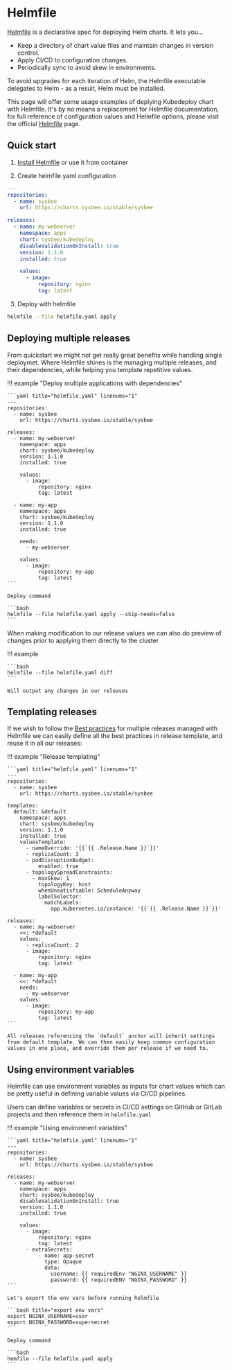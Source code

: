 # Helmfile

[Helmfile](https://helmfile.readthedocs.io/en/latest/) is a declarative spec for deploying Helm charts. It lets you…

- Keep a directory of chart value files and maintain changes in version control.
- Apply CI/CD to configuration changes.
- Periodically sync to avoid skew in environments.

To avoid upgrades for each iteration of Helm, the Helmfile executable delegates to Helm - as a result, Helm must be installed.

This page will offer some usage examples of deplying Kubedeploy chart with Helmfile. It's by no means a replacement for Helmfile documentation, for full reference of configuration values and Helmfile options, please visit the official [Helmfile](https://helmfile.readthedocs.io/en/latest/) page.

## Quick start

1. [Install Helmfile](https://helmfile.readthedocs.io/en/latest/#installation) or use it from container

2. Create helmfile.yaml configuration

```yaml title="helmfile.yaml" linenums="1"
---
repositories:
  - name: sysbee
    url: https://charts.sysbee.io/stable/sysbee

releases:
  - name: my-webserver
    namespace: apps
    chart: sysbee/kubedeploy
    disableValidationOnInstall: true
    version: 1.1.0
    installed: true

    values:
      - image:
          repository: nginx
          tag: latest
```

3. Deploy with helmfile

```bash
helmfile --file helmfile.yaml apply
```

## Deploying multiple releases

From quickstart we might not get really great benefits while handling single deploymet. Where Helmfile shines is the managing multiple releases, and their dependencies, while helping you template repetitive values.


!!! example "Deploy multiple applications with dependencies"

    ```yaml title="helmfile.yaml" linenums="1"
    ---
    repositories:
      - name: sysbee
        url: https://charts.sysbee.io/stable/sysbee

    releases:
      - name: my-webserver
        namespace: apps
        chart: sysbee/kubedeploy
        version: 1.1.0
        installed: true

        values:
          - image:
              repository: nginx
              tag: latest

      - name: my-app
        namespace: apps
        chart: sysbee/kubedeploy
        version: 1.1.0
        installed: true

        needs:
          - my-webserver

        values:
          - image:
              repository: my-app
              tag: latest
    ```

    Deploy command

    ```bash
    helmfile --file helmfile.yaml apply --skip-needs=false
    ```


When making modification to our release values we can also do preview of changes prior to applying them directly to the cluster

!!! example

    ```bash
    helmfile --file helmfile.yaml diff
    ```

    Will output any changes in our releases

## Templating releases

If we wish to follow the [Best practices](../start/best-practices.md) for multiple releases managed with Helmfile we can easily define all the best practices in release template, and reuse it in all our releases:

!!! example "Release templating"

    ```yaml title="helmfile.yaml" linenums="1"
    ---
    repositories:
      - name: sysbee
        url: https://charts.sysbee.io/stable/sysbee

    templates:
      default: &default
        namespace: apps
        chart: sysbee/kubedeploy
        version: 1.1.0
        installed: true
        valuesTemplate:
          - nameOverride: '{{`{{ .Release.Name }}`}}'
          - replicaCount: 3
          - podDisruptionBudget:
              enabled: true
          - topologySpreadConstraints:
            - maxSkew: 1
              topologyKey: host
              whenUnsatisfiable: ScheduleAnyway
              labelSelector:
                matchLabels:
                  app.kubernetes.io/instance: '{{`{{ .Release.Name }}`}}'

    releases:
      - name: my-webserver
        <<: *default
        values:
          - replicaCount: 2
          - image:
              repository: nginx
              tag: latest

      - name: my-app
        <<: *default
        needs:
          - my-webserver
        values:
          - image:
              repository: my-app
              tag: latest
    ```

    All releases referencing the `default` anchor will inherit settings from default template. We can then easily keep common configuration values in one place, and override them per release if we need to.


## Using environment variables

Helmfile can use environment variables as inputs for chart values which can be pretty useful in defining variable values via CI/CD pipelines.

Users can define variables or secrets in CI/CD settings on GitHub or GitLab projects and then reference them in `helmfile.yaml`

!!! example "Using environment variables"

    ```yaml title="helmfile.yaml" linenums="1"
    ---
    repositories:
      - name: sysbee
        url: https://charts.sysbee.io/stable/sysbee

    releases:
      - name: my-webserver
        namespace: apps
        chart: sysbee/kubedeploy
        disableValidationOnInstall: true
        version: 1.1.0
        installed: true

        values:
          - image:
              repository: nginx
              tag: latest
          - extraSecrets:
              - name: app-secret
                type: Opaque
                data:
                  username: {{ requiredEnv "NGINX_USERNAME" }}
                  password: {{ requiredENV "NGINX_PASSWORD" }}
    ```

    Let's export the env vars before running helmfile

    ```bash title="export env vars"
    export NGINX_USERNAME=user
    export NGINX_PASSWORD=supersecret
    ```

    Deploy command

    ```bash
    hemfile --file helmfile.yaml apply
    ```

